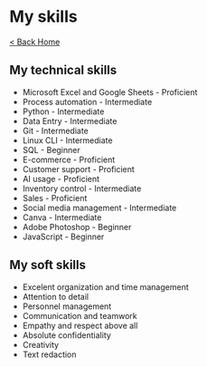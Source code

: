 # My skills

[< Back Home](..)

## My technical skills

- Microsoft Excel and Google Sheets - Proficient
- Process automation - Intermediate
- Python - Intermediate
- Data Entry - Intermediate
- Git - Intermediate
- Linux CLI - Intermediate
- SQL - Beginner
- E-commerce - Proficient
- Customer support - Proficient
- AI usage - Proficient
- Inventory control - Intermediate
- Sales - Proficient
- Social media management - Intermediate
- Canva - Intermediate
- Adobe Photoshop - Beginner
- JavaScript - Beginner

## My soft skills

- Excelent organization and time management
- Attention to detail
- Personnel management
- Communication and teamwork
- Empathy and respect above all
- Absolute confidentiality
- Creativity
- Text redaction